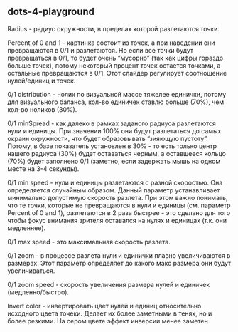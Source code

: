 ## dots-4-playground

Radius - радиус окружности, в пределах которой разлетаются точки.

Percent of 0 and 1 - картинка состоит из точек, а при наведении они превращаются в 0/1 и разлетаются. Но если все точки будут превращаться в 0/1, то будет очень “мусорно” (так как цифры гораздо больше точек), потому некоторый процент точек остается точками, а остальные превращаются в 0/1. Этот слайдер регулирует соотношение нулей/единиц и точек.

0/1 distribution - нолик по визуальной массе тяжелее единички, потому для визуального баланса, кол-во единичек ставлю больше (70%), чем кол-во ноликов (30%).

0/1 minSpread - как далеко в рамках заданого радиуса разлетаются нули и единицы. При значении 100% они будут разлетаться до самых окраин окружности, что будет образовывать “зияющую пустоту”. Потому, в базе показатель установлен в 30% - то есть только центр нашего радиуса (30%) будет оставаться черным, а оставшееся кольцо (70%) будет заполнено 0/1 (заметно, если задержать мышь на одном месте на 3-4 секунды).

0/1 min speed - нули и единицы разлетаются с разной скоростью. Она определяется случайным образом. Данный параметр устанавливает минимально допустимую скорость разлета. При этом важно понимать, что те точки, которые не превращаются в нули и единицы (см. параметр Percent of 0 and 1), разлетаются в 2 раза быстрее - это сделано для того чтобы фокус внимания зрителя оставался на нулях и единицах (т.к. они медленнее).

0/1 max speed - это максимальная скорость разлета.

0/1 zoom - в процессе разлета нули и единички плавно увеличиваются в размерах. Этот параметр определяет до какого макс размера они будут увеличиваться.

0/1 zoom speed - скорость увеличения размера нулей и единичек (медленно/быстро).

Invert color - инвертировать цвет нулей и единиц относительно исходного цвета точеки. Делает их более заметными в тенях, но и более резкими. На сером цвете эффект инверсии менее заметен.
